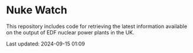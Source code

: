 # Nuke Watch

This repository includes code for retrieving the latest information available on the output of EDF nuclear power plants in the UK.

Last updated: 2024-09-15 01:09